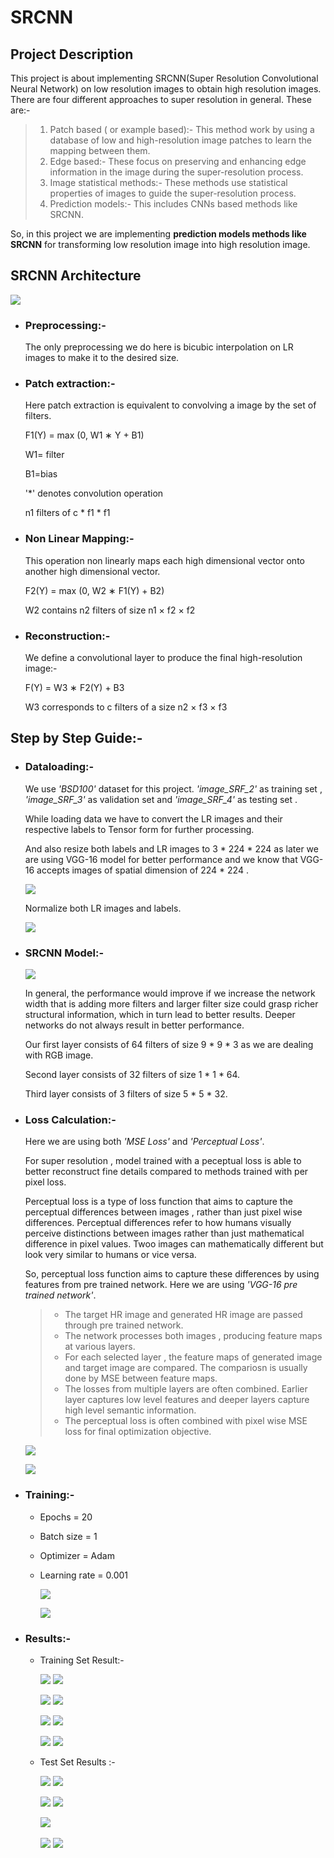 # SRCNN
## Project Description
This project is about implementing SRCNN(Super Resolution Convolutional Neural Network) on low resolution images to obtain high resolution images. There are four different approaches to super resolution in general. These are:-
> 1. Patch based ( or example based):- This method work by using a database of low and high-resolution image patches to learn the mapping between them.
> 2. Edge based:- These focus on preserving and enhancing edge information in the image during the super-resolution process.
> 3. Image statistical methods:- These methods use statistical properties of images to guide the super-resolution process.
> 4. Prediction models:- This includes CNNs based methods like SRCNN.

So, in this project we are implementing **prediction models methods like SRCNN** for transforming low resolution image into high resolution image.

## SRCNN Architecture
![](https://github.com/Srishti002/SRCNN/blob/main/Screenshot%202024-10-11%20194250.png)

- ### Preprocessing:-
  The only preprocessing we do here is bicubic interpolation on LR images to make it to the desired size.
  
- ### Patch extraction:-
  Here patch extraction is equivalent to convolving a image by the set of filters.
  
  F1(Y) = max (0, W1 ∗ Y + B1)
  
  W1= filter
  
  B1=bias

  '*' denotes convolution operation

  n1 filters of c * f1 * f1 

- ### Non Linear Mapping:-
  This operation non linearly maps each high dimensional vector onto another high dimensional vector.

  F2(Y) = max (0, W2 ∗ F1(Y) + B2)

  W2 contains n2 filters of size n1 × f2 × f2

- ### Reconstruction:-
  We define a convolutional layer to produce the final high-resolution image:-
    
  F(Y) = W3 ∗ F2(Y) + B3

  W3 corresponds to c filters of a size n2 × f3 × f3

## Step by Step Guide:-
- ### Dataloading:-
  We use *'BSD100'* dataset for this project. *'image_SRF_2'* as training set , *'image_SRF_3'* as validation set and *'image_SRF_4'* as testing set .

  While loading data we have to convert the LR images and their respective labels to Tensor form for further processing.

  And also resize both labels and LR images to 3 * 224 * 224 as later we are using VGG-16 model for better performance and we know that VGG-16 accepts images of spatial dimension of 224 * 224 .

  ![](https://github.com/Srishti002/SRCNN/blob/main/Screenshot%202024-10-12%20021610.png)


  Normalize both LR images and labels.

  ![](https://github.com/user-attachments/assets/5f7ad203-2795-4e13-ade1-27cc721918dc)

- ### SRCNN Model:-

  ![](https://github.com/Srishti002/SRCNN/blob/main/Screenshot%202024-10-12%20022432.png)

  In general, the performance would improve if we increase the network width that is adding more filters and larger filter size could grasp richer structural information, which in turn lead to better results. Deeper 
  networks do not always result in better performance.

  Our first layer consists of 64 filters of size 9 * 9 * 3 as we are dealing with RGB image.

  Second layer consists of 32 filters of size 1 * 1 * 64.

  Third layer consists of 3 filters of size 5 * 5 * 32.

- ### Loss Calculation:-
  Here we are using both *'MSE Loss'* and *'Perceptual Loss'*.

  For super resolution , model trained with a peceptual loss is able to better reconstruct fine details compared to methods trained with per pixel loss.

  Perceptual loss is a type of loss function that aims to capture the perceptual differences between images , rather than just pixel wise differences. Perceptual differences refer to how humans visually perceive distinctions between images rather than just mathematical difference in pixel values. Twoo images can mathematically different but look very similar to humans or vice versa.

  So, perceptual loss function aims to capture these differences by using features from pre trained network. Here we are using *'VGG-16 pre trained network'*.
  
  > - The target HR image and generated HR image are passed through pre trained network.
  > - The network processes both images , producing feature maps at various layers.
  > - For each selected layer , the feature maps of generated image and target image are compared. The compariosn is usually done by MSE between feature maps.
  > - The losses from multiple layers are often combined. Earlier layer captures low level features and deeper layers capture high level semantic information.
  > - The perceptual loss is often combined with pixel wise MSE loss for final optimization objective.

  ![](https://github.com/Srishti002/SRCNN/blob/main/Screenshot%202024-10-12%20030818.png)
  
  ![](https://github.com/Srishti002/SRCNN/blob/main/Screenshot%202024-10-12%20031822.png)

- ### Training:-
  - Epochs = 20
  - Batch size = 1
  - Optimizer = Adam
  - Learning rate = 0.001
    
    ![](https://github.com/Srishti002/SRCNN/blob/main/Screenshot%202024-10-13%20021455.png)
  
    ![](https://github.com/Srishti002/SRCNN/blob/main/Screenshot%202024-10-13%20021521.png)

- ### Results:-
  - Training Set Result:-
    
    ![](https://github.com/Srishti002/SRCNN/blob/main/train_0_label.png)
    ![](https://github.com/Srishti002/SRCNN/blob/main/Screenshot%202024-10-12%20230358.png)

    ![](https://github.com/Srishti002/SRCNN/blob/main/train_1_label.png)
    ![](https://github.com/Srishti002/SRCNN/blob/main/Screenshot%202024-10-13%20002905.png)

    ![](https://github.com/Srishti002/SRCNN/blob/main/train_3_label.png)
    ![](https://github.com/Srishti002/SRCNN/blob/main/Screenshot%202024-10-13%20003004.png)

    ![](https://github.com/Srishti002/SRCNN/blob/main/train_4_label.png)
    ![](https://github.com/Srishti002/SRCNN/blob/main/Screenshot%202024-10-13%20003050.png)

  - Test Set Results :-

    ![](https://github.com/Srishti002/SRCNN/blob/main/train_0_label.png)
    ![](https://github.com/Srishti002/SRCNN/blob/main/Screenshot%202024-10-13%20015044.png)

    ![](https://github.com/Srishti002/SRCNN/blob/main/train_1_label.png)
    ![](https://github.com/Srishti002/SRCNN/blob/main/Screenshot%202024-10-13%20015112.png)

    ![](https://github.com/Srishti002/SRCNN/blob/main/train_3_label.png)
    ![]()

    ![](https://github.com/Srishti002/SRCNN/blob/main/train_4_label.png)
    ![](https://github.com/Srishti002/SRCNN/blob/main/Screenshot%202024-10-13%20015251.png)
   

  

  
  


  
  
  
  


